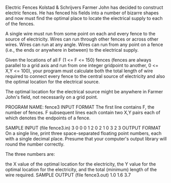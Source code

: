 Electric Fences
Kolstad & Schrijvers
Farmer John has decided to construct electric fences. He has fenced his fields into a number of bizarre shapes and now must find the optimal place to locate the electrical supply to each of the fences.

A single wire must run from some point on each and every fence to the source of electricity. Wires can run through other fences or across other wires. Wires can run at any angle.
Wires can run from any point on a fence (i.e., the ends or anywhere in between) to the electrical supply.

Given the locations of all F (1 <= F <= 150) fences (fences are always parallel to a grid axis and run from one integer gridpoint to another, 0 <= X,Y <= 100), your program must calculate both the total length of wire required to connect every fence to the central source of electricity and also the optimal location for the electrical source.

The optimal location for the electrical source might be anywhere in Farmer John's field, not necessarily on a grid point.

PROGRAM NAME: fence3
INPUT FORMAT
The first line contains F, the number of fences.
F subsequent lines each contain two X,Y pairs each of which denotes the endpoints of a fence.

SAMPLE INPUT (file fence3.in)
3
0 0 0 1
2 0 2 1
0 3 2 3
OUTPUT FORMAT
On a single line, print three space-separated floating point numbers, each with a single decimal place. Presume that your computer's output library will round the number correctly.

The three numbers are:

the X value of the optimal location for the electricity,
the Y value for the optimal location for the electricity, and
the total (minimum) length of the wire required.
SAMPLE OUTPUT (file fence3.out)
1.0 1.6 3.7